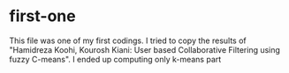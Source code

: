 # first-one
This file was one of my first codings. I tried to copy the results of "Hamidreza Koohi, Kourosh Kiani: User based Collaborative Filtering using fuzzy C-means".
I ended up computing only k-means part
